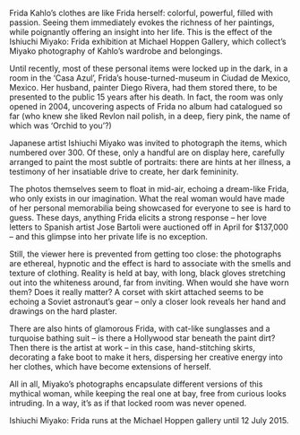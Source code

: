 Frida Kahlo’s clothes are like Frida herself: colorful, powerful, filled with passion. Seeing them immediately evokes the richness of her paintings, while poignantly offering an insight into her life. This is the effect of the Ishiuchi Miyako: Frida exhibition at Michael Hoppen Gallery, which collect’s Miyako photography of Kahlo’s wardrobe and belongings.
 
Until recently, most of these personal items were locked up in the dark, in a room in the ‘Casa Azul’, Frida’s house-turned-museum in Ciudad de Mexico, Mexico. Her husband, painter Diego Rivera, had them stored there, to be presented to the public 15 years after his death. In fact, the room was only opened in 2004, uncovering aspects of Frida no album had catalogued so far (who knew she liked Revlon nail polish, in a deep, fiery pink, the name of which was ‘Orchid to you’?)
 
Japanese artist Ishiuchi Miyako was invited to photograph the items, which numbered over 300. Of these, only a handful are on display here, carefully arranged to paint the most subtle of portraits: there are hints at her illness, a testimony of her insatiable drive to create, her dark femininity.
 
The photos themselves seem to float in mid-air, echoing a dream-like Frida, who only exists in our imagination. What the real woman would have made of her personal memorabilia being showcased for everyone to see is hard to guess. These days, anything Frida elicits a strong response – her love letters to Spanish artist Jose Bartoli were auctioned off in April for $137,000 – and this glimpse into her private life is no exception.
 
Still, the viewer here is prevented from getting too close: the photographs are ethereal, hypnotic and the effect is hard to associate with the smells and texture of clothing. Reality is held at bay, with long, black gloves stretching out into the whiteness around, far from inviting. When would she have worn them? Does it really matter? A corset with skirt attached seems to be echoing a Soviet astronaut’s gear – only a closer look reveals her hand and drawings on the hard plaster.
 
There are also hints of glamorous Frida, with cat-like sunglasses and a turquoise bathing suit – is there a Hollywood star beneath the paint dirt? Then there is the artist at work – in this case, hand-stitching skirts, decorating a fake boot to make it hers, dispersing her creative energy into her clothes, which have become extensions of herself.
 
All in all, Miyako’s photographs encapsulate different versions of this mythical woman, while keeping the real one at bay, free from curious looks intruding. In a way, it’s as if that locked room was never opened.
 
Ishiuchi Miyako: Frida runs at the Michael Hoppen gallery until 12 July 2015.
